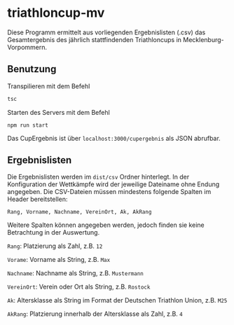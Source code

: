 # triathloncup-mv
Diese Programm ermittelt aus vorliegenden Ergebnislisten (.csv) das Gesamtergebnis des jährlich stattfindenden Triathloncups in Mecklenburg-Vorpommern.
## Benutzung
Transpilieren mit dem Befehl
```javascript
tsc
```

Starten des Servers mit dem Befehl
```
npm run start
```

Das CupErgebnis ist über `localhost:3000/cupergebnis` als JSON abrufbar.

## Ergebnislisten
Die Ergebnislisten werden im `dist/csv` Ordner hinterlegt. In der Konfiguration der Wettkämpfe wird der jeweilige Dateiname ohne Endung angegeben. Die CSV-Dateien müssen mindestens folgende Spalten im Header bereitstellen:
```
Rang, Vorname, Nachname, VereinOrt, Ak, AkRang
```
Weitere Spalten können angegeben werden, jedoch finden sie keine Betrachtung in der Auswertung.

`Rang`: Platzierung als Zahl, z.B. `12`

`Vorame`: Vorname als String, z.B. `Max`

`Nachname`: Nachname als String, z.B. `Mustermann`

`VereinOrt`: Verein oder Ort als String, z.B. `Rostock`

`Ak`: Altersklasse als String im Format der Deutschen Triathlon Union, z.B. `M25`

`AkRang`: Platzierung innerhalb der Altersklasse als Zahl, z.B. `4`